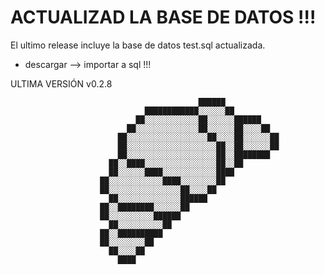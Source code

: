 # ACTUALIZAD LA BASE DE DATOS !!!
El ultimo release incluye la base de datos test.sql actualizada.
- descargar --> importar a sql !!!

ULTIMA VERSIÓN v0.2.8

                                                                                        
                                                                                        
                                                                                        
                                                                                        
                                                                                        
                                              ██████                                    
                                  ████████████░░░░░░██                                  
                                ██░░░░░░░░░░░░██░░░░░░██████                            
                              ██░░░░░░░░░░░░░░██░░░░░░██░░░░██                          
                            ██░░░░░░░░░░░░░░░░░░██░░░░██░░░░░░██                        
                            ██░░░░░░░░░░░░░░░░░░░░██░░██░░░░░░██                        
                            ██░░░░░░░░░░░░░░░░░░░░██░░████████                          
                          ██░░████░░░░░░░░░░░░░░░░██░░██                                
                          ██░░░░░░████░░░░░░░░░░░░████                                  
                        ██░░░░░░░░░░░░████░░░░░░░░██                                    
                        ██░░░░░░░░░░░░░░░░██░░░░██                                      
                          ██░░░░░░░░░░░░░░██████                                        
                        ██░░████████░░░░░░██                                            
                        ██░░░░░░░░░░██████                                              
                          ██░░░░░░░░░░██                                                
                        ██░░██████████                                                  
                        ██░░░░░░░░██                                                    
                          ██░░░░██                                                      
                            ████                                                        
                                                                                        
                                                                                        
                                                                                        
                                                                                        
                                                                                        

